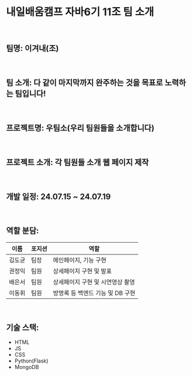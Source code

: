 # 내일배움캠프 자바6기 11조 팀 소개
<br>

## 팀명: 이겨내(조)
<br>

## 팀 소개: 다 같이 마지막까지 완주하는 것을 목표로 노력하는 팀입니다!
<br>

## 프로젝트명: 우팀소(우리 팀원들을 소개합니다)
<br>

## 프로젝트 소개: 각 팀원들 소개 웹 페이지 제작
<br>

## 개발 일정: 24.07.15 ~ 24.07.19
<br>

## 역할 분담: 
| 이름 | 포지션 | 역할 |
|----------|----------|----------|
| 김도균   | 팀장   | 메인페이지, 기능 구현   |
| 권정익   | 팀원   | 상세페이지 구현 및 발표   |
| 배은서   | 팀원   | 상세페이지 구현 및 시연영상 촬영   |
| 이동휘  | 팀원  | 방명록 등 백엔드 기능 및 DB 구현  |
<br>

## 기술 스택:
- HTML
- JS
- CSS
- Python(Flask)
- MongoDB
<br>
  


